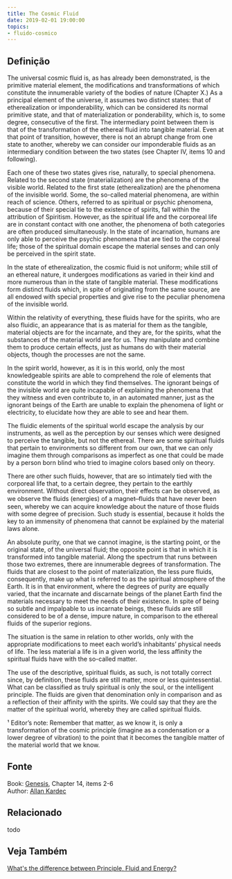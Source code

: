 ```yaml
---
title: The Cosmic Fluid
date: 2019-02-01 19:00:00
topics:
- fluido-cosmico
---
```


## Definição
The universal cosmic fluid is, as has already been demonstrated, is the
primitive material element, the modifications and transformations of which
constitute the innumerable variety of the bodies of nature (Chapter X.)  As a
principal element of the universe, it assumes two distinct states: that of
etherealization or imponderability, which can be considered its normal
primitive state, and that of materialization or ponderability, which is, to
some degree, consecutive of the first. The intermediary point between them is
that of the transformation of the ethereal fluid into tangible material.  Even
at that point of transition, however, there is not an abrupt change from one
state to another, whereby we can consider our imponderable fluids as an
intermediary condition between the two states (see Chapter IV, items 10 and
following).

Each one of these two states gives rise, naturally, to special phenomena.
Related to the second state  (materialization) are the phenomena of the visible
world.  Related to the first state (etherealization) are the phenomena of the
invisible world.  Some, the so-called material phenomena, are within reach of
science.  Others, referred to as spiritual or psychic phenomena, because of
their special tie to the existence of spirits, fall within the attribution of
Spiritism.  However, as the spiritual life and the corporeal life are in
constant contact with one another, the phenomena of both categories are often
produced simultaneously.  In the state of incarnation, humans are only able to
perceive the psychic phenomena that are tied to the corporeal life; those of
the spiritual domain escape the material senses and can only be perceived in
the spirit state.

In the state of etherealization, the cosmic fluid is not uniform; while still
of an ethereal nature, it undergoes modifications as varied in their kind and
more numerous than in the state of tangible material.  These modifications form
distinct fluids which, in spite of originating from the same source, are all
endowed with special properties and give rise to the peculiar phenomena of the
invisible world.

Within the relativity of everything, these fluids have for the spirits, who are
also fluidic, an appearance that is as material for them as the tangible,
material objects are for the incarnate, and they are, for the spirits, what the
substances of the material world are for us.  They manipulate and combine them
to produce certain effects, just as humans do with their material objects,
though the processes are not the same.

In the spirit world, however, as it is in this world, only the most
knowledgeable spirits are able to comprehend the role of elements that
constitute the world in which they find themselves.  The ignorant beings of the
invisible world are quite incapable of explaining the phenomena that they
witness and even contribute to, in an automated manner, just as the ignorant
beings of the Earth are unable to explain the phenomena of light or
electricity, to elucidate how they are able to see and hear them.

The fluidic elements of the spiritual world escape the analysis by our
instruments, as well as the perception by our senses  which were designed to
perceive the tangible, but not the ethereal.  There are some spiritual fluids
that pertain to environments so different from our own, that we can only
imagine them through comparisons as imperfect as one that could be made by a
person born blind who tried to imagine colors based only on theory.

There are other such fluids, however, that are so intimately tied with the
corporeal life that, to a certain degree, they pertain to the earthly
environment.  Without direct observation, their effects can be observed, as we
observe the fluids (energies) of a magnet  ̶  fluids that have never been seen,
whereby we can acquire knowledge about the nature of those fluids with some
degree of precision.  Such study is essential, because it holds the key to an
immensity of phenomena that cannot be explained by the material laws alone.

An absolute purity, one that we cannot imagine, is the starting point, or the
original state, of the universal fluid; the opposite point is that in which it
is transformed into tangible material.  Along the spectrum that runs between
those two extremes, there are innumerable degrees of transformation.  The
fluids  that are closest to the point of materialization, the less pure fluids,
consequently, make up what is referred to as the spiritual atmosphere of the
Earth.    It is in that environment, where the degrees of purity are equally
varied, that the incarnate and discarnate beings of the planet Earth find the
materials necessary to meet the needs of their existence.   In spite of being
so subtle and impalpable to us incarnate beings, these fluids are still
considered to be of a dense, impure nature, in comparison to the ethereal
fluids of the superior regions.

The situation is the same in relation to other worlds, only with the
appropriate modifications to meet each world’s inhabitants’ physical needs of
life.  The less material a life is in a given world, the less affinity the
spiritual fluids have with the so-called matter.

The use of the descriptive, spiritual fluids, as such, is not totally correct
since, by definition, these fluids are still matter, more or less
quintessential.  What can be classified as truly spiritual is only the soul, or
the intelligent principle.  The fluids are given that denomination only in
comparison and as a reflection of their affinity with the spirits.  We could
say that they are the matter of the spiritual world, whereby they are called
spiritual fluids.

¹  Editor’s note: Remember that matter, as we know it, is only a transformation
of the cosmic principle (imagine as a condensation or a lower degree of
vibration) to the point that it becomes the tangible matter of the material
world that we know. 

## Fonte
Book: [Genesis](/books/allan-kardec/genesis), Chapter 14, items 2-6  
Author: [Allan Kardec](/profiles/allan-kardec)  


## Relacionado
todo

## Veja Também
[What's the difference between Principle, Fluid and Energy?](/articles/principle-fluid-energy)
